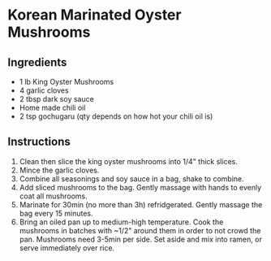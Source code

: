 # Korean Marinated Oyster Mushrooms

## Ingredients

- 1 lb King Oyster Mushrooms
- 4 garlic cloves
- 2 tbsp dark soy sauce
- Home made chili oil
- 2 tsp gochugaru (qty depends on how hot your chili oil is)

## Instructions

1. Clean then slice the king oyster mushrooms into 1/4" thick slices.
2. Mince the garlic cloves.
3. Combine all seasonings and soy sauce in a bag, shake to combine.
4. Add sliced mushrooms to the bag. Gently massage with hands to evenly coat all mushrooms.
5. Marinate for 30min (no more than 3h) refridgerated. Gently massage the bag every 15 minutes.
6. Bring an oiled pan up to medium-high temperature. Cook the mushrooms in batches with ~1/2" around them in order to not crowd the pan. Mushrooms need 3-5min per side. Set aside and mix into ramen, or serve immediately over rice.

